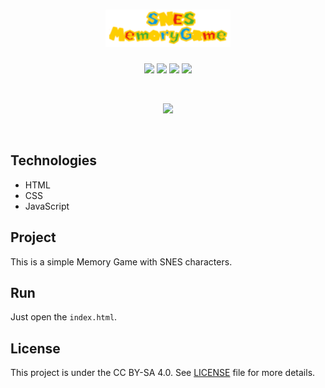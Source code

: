 <h1 align="center">
    <img src="./assets/logo.png" width = "200px"/>
</h1>

<p align="center">
    <img src="https://img.shields.io/github/license/isabellanunes/snes-memory-game?style=flat-square" />
    <img src="https://img.shields.io/github/languages/count/isabellanunes/snes-memory-game?style=flat-square" />
    <img src="https://img.shields.io/github/repo-size/isabellanunes/snes-memory-game?style=flat-square" />
    <img src="https://img.shields.io/github/last-commit/isabellanunes/snes-memory-game?style=flat-square" />
</p>

<br />

<p align="center">
    <img src=".readme/mobile-screen.png" width = "200px" />
</p>

<br />

## Technologies

- HTML
- CSS
- JavaScript

## Project

This is a simple Memory Game with SNES characters.

## Run

Just open the `index.html`.

## License

This project is under the CC BY-SA 4.0. See [LICENSE](/LICENSE.md) file for more details.